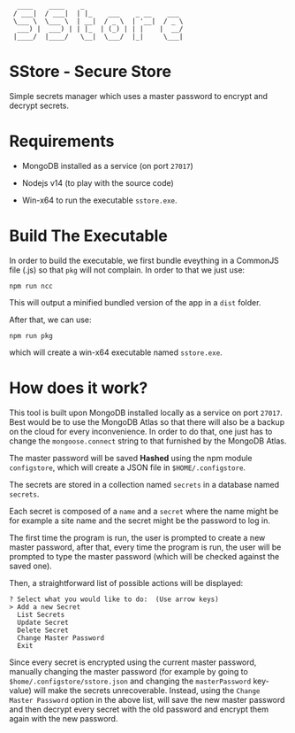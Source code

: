 ```
  ____    ____    _
 / ___|  / ___|  | |_    ___    _ __    ___
 \___ \  \___ \  | __|  / _ \  | '__|  / _ \
  ___) |  ___) | | |_  | (_) | | |    |  __/
 |____/  |____/   \__|  \___/  |_|     \___|

```

# SStore - Secure Store

Simple secrets manager which uses a master password to encrypt and decrypt secrets.

# Requirements

- MongoDB installed as a service (on port `27017`)

- Nodejs v14 (to play with the source code)

- Win-x64 to run the executable `sstore.exe`.

# Build The Executable

In order to build the executable, we first bundle eveything in a CommonJS file (.js) so that `pkg` will not complain. In order to that we just use:

```
npm run ncc
```

This will output a minified bundled version of the app in a `dist` folder.

After that, we can use:

```
npm run pkg
```

which will create a win-x64 executable named `sstore.exe`.

# How does it work?

This tool is built upon MongoDB installed locally as a service on port `27017`. Best would be to use the MongoDB Atlas so that there will also be a backup on the cloud for every inconvenience. In order to do that, one just has to change the `mongoose.connect` string to that furnished by the MongoDB Atlas.

The master password will be saved **Hashed** using the npm module `configstore`, which will create a JSON file in `$HOME/.configstore`.

The secrets are stored in a collection named `secrets` in a database named `secrets`.

Each secret is composed of a `name` and a `secret` where the name might be for example a site name and the secret might be the password to log in.

The first time the program is run, the user is prompted to create a new master password, after that, every time the program is run, the user will be prompted to type the master password (which will be checked against the saved one).

Then, a straightforward list of possible actions will be displayed:

```
? Select what you would like to do:  (Use arrow keys)
> Add a new Secret
  List Secrets
  Update Secret
  Delete Secret
  Change Master Password
  Exit
```

Since every secret is encrypted using the current master password, manually changing the master password (for example by going to `$home/.configstore/sstore.json` and changing the `masterPassword` key-value) will make the secrets unrecoverable. Instead, using the `Change Master Password` option in the above list, will save the new master password and then decrypt every secret with the old password and encrypt them again with the new password.
